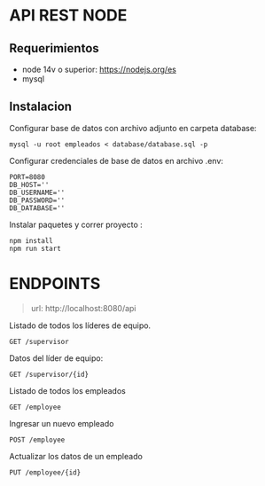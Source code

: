 # API REST NODE

## Requerimientos

- node 14v o superior: https://nodejs.org/es
- mysql

## Instalacion

Configurar base de datos con archivo adjunto en carpeta database:
 
    mysql -u root empleados < database/database.sql -p 

Configurar credenciales de base de datos en archivo .env:

    PORT=8080
    DB_HOST=''
    DB_USERNAME=''
    DB_PASSWORD=''
    DB_DATABASE=''

Instalar paquetes y correr proyecto :

    npm install
    npm run start

# ENDPOINTS

> url: http://localhost:8080/api

Listado de todos los líderes de equipo.

    GET /supervisor 

Datos del líder de equipo:

    GET /supervisor/{id} 
    
Listado de todos los empleados

    GET /employee 

Ingresar un nuevo empleado

    POST /employee 


Actualizar los datos de un empleado

    PUT /employee/{id}

